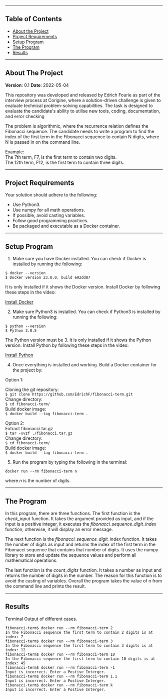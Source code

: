 <!--
╔══════════════════════════════════════════════════════════════════════════════╗
║ README - Corigine Technical Assignment 2023                                  ║
╚══════════════════════════════════════════════════════════════════════════════╝

This is the README for the Corigine Technical Assignment 2023 repository. 

-->

<!--
╔══════════════════════════════════════════════════════════════════════════════╗
║ Table of Contents                                                            ║
╚══════════════════════════════════════════════════════════════════════════════╝
-->
-------------------------------------------------------------------------------
## Table of Contents

* [About the Project](#about-the-project)
* [Project Requirements](#project-requirements)
* [Setup Program](#setup-program)
* [The Program](#the-program)
* [Results](#results)


<!--
╔══════════════════════════════════════════════════════════════════════════════╗
║ About The Project                                                            ║
╚══════════════════════════════════════════════════════════════════════════════╝
-->
-------------------------------------------------------------------------------
## About The Project

**Version**: 0.1
**Date**: 2022-05-04

This repository was developed and released by Edrich Fourie as part of the interview process at Corigine, where a solution-driven challenge is given to evaluate technical problem-solving capabilities. The task is designed to evaluate the candidate's ability to utilise new tools, coding, documentation, and error checking


The problem is algorithmic, where the recurrence relation defines the Fibonacci sequence. The candidate needs to write a program to find the index of the first term in the Fibonacci sequence to contain N digits, where N is passed in on the command line.


Example:\
The 7th term, F7, is the first term to contain two digits.\
The 12th term, F12, is the first term to contain three digits.


<!--
╔══════════════════════════════════════════════════════════════════════════════╗
║ 1. Project Requirements                                                      ║
╚══════════════════════════════════════════════════════════════════════════════╝
-->
-------------------------------------------------------------------------------
## Project Requirements
Your solution should adhere to the following:

* Use Python3.
* Use numpy for all math operations.
* If possible, avoid casting variables.
* Follow good programming practices.
* Be packaged and executable as a Docker container.

<!--
╔══════════════════════════════════════════════════════════════════════════════╗
║ 2. Setup Program                                                             ║
╚══════════════════════════════════════════════════════════════════════════════╝
-->
-------------------------------------------------------------------------------
## Setup Program

1. Make sure you have Docker installed. You can check if Docker is installed by running the following:

```consol
$ docker --version
$ Docker version 23.0.0, build e92dd87
```

It is only installed if it shows the Docker version. Install Docker by following these steps in the video:

[Install Docker](https://www.youtube.com/watch?v=aMKUuaga85A&t=48s&ab_channel=ProgrammingKnowledge)

2. Make sure Python3 is installed. You can check if Python3 is installed by running the following:

```consol
$ python --version
$ Python 3.8.5
```

The Python version must be 3. It is only installed if it shows the Python version. Install Python by following these steps in the video:

[Install Python](https://www.youtube.com/watch?v=7H-DcdSmV0U&ab_channel=KamrulsKode)

4. Once everything is installed and working. Build a Docker container for the project by:

Option 1:

Cloning the git repository:\
`$ git clone https://github.com/EdrichF/fibonacci-term.git`\
Change directory:\
`$ cd fibonacci-term/`\
Build docker image:\
`$ docker build --tag fibonacci-term .`

Option 2:\
Extract fibonacci.tar.gz\
`$ tar -xvzf ./fibonacci.tar.gz`\
Change directory:\
`$ cd fibonacci-term/`\
Build docker image:\
`$ docker build --tag fibonacci-term .`


5. Run the program by typing the following in the terminal:

`docker run --rm fibonacci-term n`

where *n* is the number of digits.

<!--
╔══════════════════════════════════════════════════════════════════════════════╗
║ 3. The Program                                                               ║
╚══════════════════════════════════════════════════════════════════════════════╝
-->
-------------------------------------------------------------------------------
## The Program

In this program, there are three functions. The first function is the *check_input* function. It takes the argument provided as input, and if the input is a positive integer, it executes the *fibonacci_sequence_digit_index* function; otherwise, it will display an error message. 

The next function is the *fibonacci_sequence_digit_index* function. It takes the number of digits as input and returns the index of the first term in the Fibonacci sequence that contains that number of digits. It uses the numpy library to store and update the sequence values and perform all mathematical operations. 

The last function is the *count_digits* function. It takes a number as input and returns the number of digits in the number. The reason for this function is to avoid the casting of variables. Overall the program takes the value of n from the command line and prints the result.


<!--
╔══════════════════════════════════════════════════════════════════════════════╗
║ 4. Results                                                                   ║
╚══════════════════════════════════════════════════════════════════════════════╝
-->
-------------------------------------------------------------------------------
## Results

Terminal Output of different cases.

```consol
fibonacci-term$ docker run --rm fibonacci-term 2
In the Fibonacci sequence the first term to contain 2 digits is at index: 7
fibonacci-term$ docker run --rm fibonacci-term 3
In the Fibonacci sequence the first term to contain 3 digits is at index: 12
fibonacci-term$ docker run --rm fibonacci-term 10
In the Fibonacci sequence the first term to contain 10 digits is at index: 45
fibonacci-term$ docker run --rm fibonacci-term -1
Input is incorrect. Enter a Postive Interger.
fibonacci-term$ docker run --rm fibonacci-term 1.1
Input is incorrect. Enter a Postive Interger.
fibonacci-term$ docker run --rm fibonacci-term k
Input is incorrect. Enter a Postive Interger.

```





